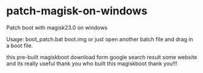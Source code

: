 # patch-magisk-on-windows
Patch boot with magisk23.0 on windows

Usage:
boot_patch.bat boot.img
or just open another batch file and drag in a boot file.

this pre-built magiskboot download form google search result some website and its really useful
thank you who built this magiskboot
thank you!!!
